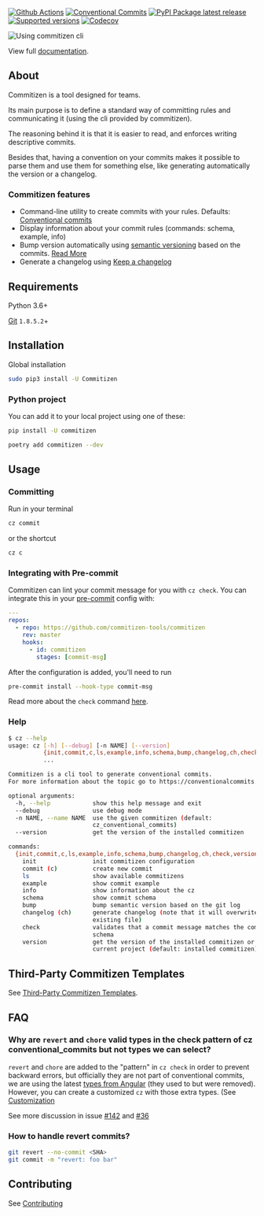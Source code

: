 [![Github Actions](https://github.com/commitizen-tools/commitizen/workflows/Python%20package/badge.svg?style=flat-square)](https://github.com/commitizen-tools/commitizen/actions)
[![Conventional
Commits](https://img.shields.io/badge/Conventional%20Commits-1.0.0-yellow.svg?style=flat-square)](https://conventionalcommits.org)
[![PyPI Package latest
release](https://img.shields.io/pypi/v/commitizen.svg?style=flat-square)](https://pypi.org/project/commitizen/)
[![Supported
versions](https://img.shields.io/pypi/pyversions/commitizen.svg?style=flat-square)](https://pypi.org/project/commitizen/)
[![Codecov](https://img.shields.io/codecov/c/github/commitizen-tools/commitizen.svg?style=flat-square)](https://codecov.io/gh/commitizen-tools/commitizen)

![Using commitizen cli](images/demo.gif)

View full [documentation](https://commitizen-tools.github.io/commitizen/).

## About

Commitizen is a tool designed for teams.

Its main purpose is to define a standard way of committing rules
and communicating it (using the cli provided by commitizen).

The reasoning behind it is that it is easier to read, and enforces writing
descriptive commits.

Besides that, having a convention on your commits makes it possible to
parse them and use them for something else, like generating automatically
the version or a changelog.

### Commitizen features

- Command-line utility to create commits with your rules. Defaults: [Conventional commits][conventional_commits]
- Display information about your commit rules (commands: schema, example, info)
- Bump version automatically using [semantic versioning][semver] based on the commits. [Read More](./bump.md)
- Generate a changelog using [Keep a changelog][keepchangelog]

## Requirements

Python 3.6+

[Git][gitscm] `1.8.5.2`+

## Installation

Global installation

```bash
sudo pip3 install -U Commitizen
```

### Python project

You can add it to your local project using one of these:

```bash
pip install -U commitizen
```

```bash
poetry add commitizen --dev
```

## Usage

### Committing

Run in your terminal

```bash
cz commit
```

or the shortcut

```bash
cz c
```

### Integrating with Pre-commit
Commitizen can lint your commit message for you with `cz check`.
You can integrate this in your [pre-commit](https://pre-commit.com/) config with:

```yaml
---
repos:
  - repo: https://github.com/commitizen-tools/commitizen
    rev: master
    hooks:
      - id: commitizen
        stages: [commit-msg]
```

After the configuration is added, you'll need to run

```sh
pre-commit install --hook-type commit-msg
```

Read more about the `check` command [here](https://commitizen-tools.github.io/commitizen/check/).

### Help

```bash
$ cz --help
usage: cz [-h] [--debug] [-n NAME] [--version]
          {init,commit,c,ls,example,info,schema,bump,changelog,ch,check,version}
          ...

Commitizen is a cli tool to generate conventional commits.
For more information about the topic go to https://conventionalcommits.org/

optional arguments:
  -h, --help            show this help message and exit
  --debug               use debug mode
  -n NAME, --name NAME  use the given commitizen (default:
                        cz_conventional_commits)
  --version             get the version of the installed commitizen

commands:
  {init,commit,c,ls,example,info,schema,bump,changelog,ch,check,version}
    init                init commitizen configuration
    commit (c)          create new commit
    ls                  show available commitizens
    example             show commit example
    info                show information about the cz
    schema              show commit schema
    bump                bump semantic version based on the git log
    changelog (ch)      generate changelog (note that it will overwrite
                        existing file)
    check               validates that a commit message matches the commitizen
                        schema
    version             get the version of the installed commitizen or the
                        current project (default: installed commitizen)
```

## Third-Party Commitizen Templates

See [Third-Party Commitizen Templates](third-party-commitizen.md).

## FAQ

### Why are `revert` and `chore` valid types in the check pattern of cz conventional_commits but not types we can select?

`revert` and `chore` are added to the "pattern" in `cz check` in order to prevent backward errors, but officially they are not part of conventional commits, we are using the latest [types from Angular](https://github.com/angular/angular/blob/22b96b9/CONTRIBUTING.md#type) (they used to but were removed).
However, you can create a customized `cz` with those extra types. (See [Customization](https://commitizen-tools.github.io/commitizen/customization/)

See more discussion in issue [#142](https://github.com/commitizen-tools/commitizen/issues/142) and [#36](https://github.com/commitizen-tools/commitizen/issues/36)

### How to handle revert commits?

```sh
git revert --no-commit <SHA>
git commit -m "revert: foo bar"
```

## Contributing

See [Contributing](contributing.md)

[conventional_commits]: https://www.conventionalcommits.org
[semver]: https://semver.org/
[keepchangelog]: https://keepachangelog.com/
[gitscm]: https://git-scm.com/downloads
